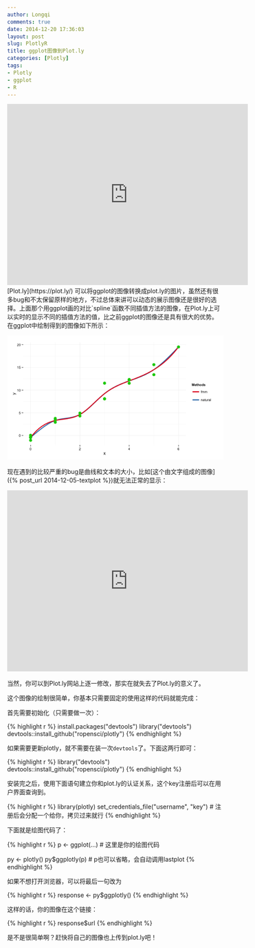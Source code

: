 ```yaml
---
author: Longqi
comments: true
date: 2014-12-20 17:36:03
layout: post
slug: PlotlyR
title: ggplot图像到Plot.ly
categories: [Plotly]
tags:
- Plotly
- ggplot
- R
---
```

<iframe width="560" height="420" frameborder="0" seamless="seamless" scrolling="no" src="https://plot.ly/~longqi/62.embed?width=560&height=420"></iframe>
[Plot.ly](https://plot.ly/) 可以将ggplot的图像转换成plot.ly的图片，虽然还有很多bug和不太保留原样的地方，不过总体来讲可以动态的展示图像还是很好的选择。上面那个用ggplot画的对比`spline`函数不同插值方法的图像，在Plot.ly上可以实时的显示不同的插值方法的值，比之前ggplot的图像还是具有很大的优势。在ggplot中绘制得到的图像如下所示：

![](/public/images/plotlyr.png)

现在遇到的比较严重的bug是曲线和文本的大小，比如[这个由文字组成的图像]({% post_url 2014-12-05-textplot %})就无法正常的显示：

<iframe width="560" height="420" frameborder="0" seamless="seamless" scrolling="no" src="https://plot.ly/~longqi/69.embed?width=560&height=420"></iframe>

当然，你可以到Plot.ly网站上逐一修改，那实在就失去了Plot.ly的意义了。

这个图像的绘制很简单，你基本只需要固定的使用这样的代码就能完成：

首先需要初始化（只需要做一次）：

{% highlight r %}
install.packages("devtools")
library("devtools")
devtools::install_github("ropensci/plotly")
{% endhighlight %}

如果需要更新plotly，就不需要在装一次`devtools`了。下面这两行即可：

{% highlight r %}
library("devtools")
devtools::install_github("ropensci/plotly")
{% endhighlight %}

安装完之后，使用下面语句建立你和plot.ly的认证关系，这个key注册后可以在用户界面查询到。

{% highlight r %}
library(plotly)
set_credentials_file("username", "key") # 注册后会分配一个给你，拷贝过来就行
{% endhighlight %}

下面就是绘图代码了：

{% highlight r %}
p <- ggplot(...) # 这里是你的绘图代码

py <- plotly()
py$ggplotly(p) # p也可以省略，会自动调用lastplot
{% endhighlight %}


如果不想打开浏览器，可以将最后一句改为

{% highlight r %}
response <- py$ggplotly()
{% endhighlight %}

这样的话，你的图像在这个链接：

{% highlight r %}
response$url
{% endhighlight %}

是不是很简单啊？赶快将自己的图像也上传到plot.ly吧！

